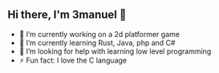 ## Hi there, I'm 3manuel 👋

 <!-- -**3manuel0/3manuel0** is a ✨ _special_ ✨ repository because its `README.md` (this file) appears on your GitHub profile.-->

<!-- -Here are some ideas to get you started: -->
- 🔭 I’m currently working on a 2d platformer game
- 🌱 I’m currently learning Rust, Java, php and C#
- 🤔 I’m looking for help with learning low level programming
- ⚡ Fun fact: I love the C language
<!-- 💬 Ask me about ... 
 - 📫 How to reach me: ...
 - 😄 Pronouns: ... -->
 <!-- - 👯 I’m looking to collaborate on ... -->

